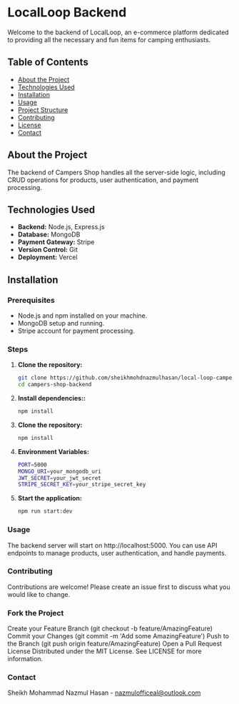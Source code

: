 
#  LocalLoop Backend

Welcome to the backend of LocalLoop, an e-commerce platform dedicated to providing all the necessary and fun items for camping enthusiasts.

## Table of Contents
- [About the Project](#about-the-project)
- [Technologies Used](#technologies-used)
- [Installation](#installation)
- [Usage](#usage)
- [Project Structure](#project-structure)
- [Contributing](#contributing)
- [License](#license)
- [Contact](#contact)

## About the Project
The backend of Campers Shop handles all the server-side logic, including CRUD operations for products, user authentication, and payment processing.

## Technologies Used
- **Backend:** Node.js, Express.js
- **Database:** MongoDB
- **Payment Gateway:** Stripe
- **Version Control:** Git
- **Deployment:** Vercel

## Installation

### Prerequisites
- Node.js and npm installed on your machine.
- MongoDB setup and running.
- Stripe account for payment processing.

### Steps
1. **Clone the repository:**
   ```bash
   git clone https://github.com/sheikhmohdnazmulhasan/local-loop-campers-shop-server.git
   cd campers-shop-backend

2. **Install dependencies::**
   ```bash
   npm install


2. **Clone the repository:**
   ```bash
   npm install

2. **Environment Variables:**
   ```bash
   PORT=5000
   MONGO_URI=your_mongodb_uri
   JWT_SECRET=your_jwt_secret
   STRIPE_SECRET_KEY=your_stripe_secret_key

2. **Start the application:**
   ```bash
   npm run start:dev


### Usage
The backend server will start on http://localhost:5000. You can use API endpoints to manage products, user authentication, and handle payments.


### Contributing
Contributions are welcome! Please create an issue first to discuss what you would like to change.

### Fork the Project
Create your Feature Branch (git checkout -b feature/AmazingFeature)
Commit your Changes (git commit -m 'Add some AmazingFeature')
Push to the Branch (git push origin feature/AmazingFeature)
Open a Pull Request
License
Distributed under the MIT License. See LICENSE for more information.

### Contact
Sheikh Mohammad Nazmul Hasan - nazmulofficeal@outlook.com






